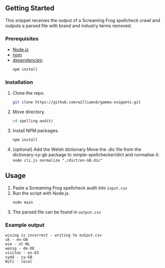 ## Getting Started

This snippet receives the output of a Screaming Frog spellcheck crawl and outputs a parsed file with brand and industry terms removed.

### Prerequisites

* [Node.js](https://nodejs.org/en/download/package-manager)
* [npm](https://docs.npmjs.com/downloading-and-installing-node-js-and-npm)
* [dependencies](https://github.com/williamxb/snippets/blob/main/spelling-audit/package.json):
  ```sh
  npm install
  ```

### Installation

1. Clone the repo.
   ```sh
   git clone https://github.com/williamxb/gamma-snippets.git
   ```
3. Move directory.
   ```sh
   cd spelling-audit/
   ```
4. Install NPM packages.
   ```sh
   npm install
   ```
4. (optional) Add the Welsh dictionary
   Move the .dic file from the dictionary-cy-gb package to simple-spellchecker/dict and normalise it: `node cli.js normalize "./dict/en-GB.dic"`

## Usage

1. Paste a Screaming Frog spellcheck audit into `input.csv`
2. Run the script with Node.js.
   ```sh
   node main
   ```
3. The parsed file can be found in `output.csv`

### Example output

```
wising is incorrect - writing to output.csv
uk - en-GB
wie - nl-NL
wenig - de-DE
visitas - es-ES
sydd - cy-GB
WiFi - local
```